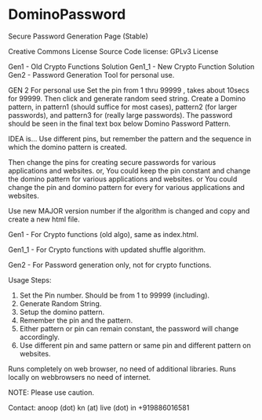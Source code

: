 # DominoPassword
Secure Password Generation Page (Stable)

Creative Commons License 
Source Code license: 
GPLv3 License 

Gen1 - Old Crypto Functions Solution
Gen1_1 - New Crypto Function Solution
Gen2 - Password Generation Tool for personal use.

GEN 2 For personal use
Set the pin from 1 thru 99999 , takes about 10secs for 99999. 
Then click and generate random seed string. 
Create a Domino pattern, in pattern1 (should suffice for most cases), pattern2 (for larger passwords), and pattern3 for (really large passwords). 
The password should be seen in the final text box below Domino Password Pattern. 

IDEA is...
Use different pins, but remember the pattern and the sequence in which the domino pattern is created. 
 
Then change the pins for creating secure passwords for various applications and websites. 
or, 
You could keep the pin constant and change the domino pattern for various applications and websites. 
or 
You could change the pin and domino pattern for every for various applications and websites. 




Use new MAJOR version number if the algorithm is changed and copy and create a new html file. 


 
Gen1   - For Crypto functions (old algo), same as index.html. 

Gen1_1 - For Crypto functions with updated shuffle algorithm. 

Gen2   - For Password generation only, not for crypto functions. 




Usage Steps: 
1. Set the Pin number. Should be from 1 to 99999 (including). 
2. Generate Random String. 
3. Setup the domino pattern. 
4. Remember the pin and the pattern. 
5. Either pattern or pin can remain constant, the password will change accordingly. 
6. Use different pin and same pattern or same pin and different pattern on websites. 

Runs completely on web browser, no need of additional libraries. 
Runs locally on webbrowsers no need of internet. 

NOTE: Please use caution. 

Contact: 
anoop (dot) kn (at) live (dot) in 
+919886016581 
